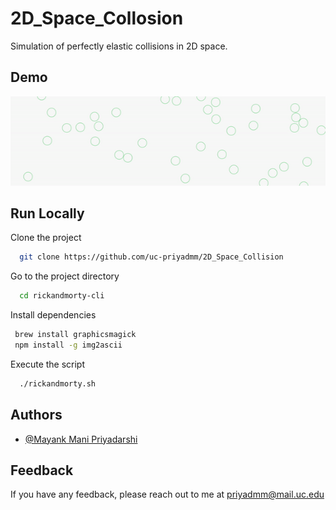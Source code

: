 # 2D_Space_Collosion
Simulation of perfectly elastic collisions in 2D space.

## Demo



  ![](Project3.gif)
  
## Run Locally

Clone the project

```bash
  git clone https://github.com/uc-priyadmm/2D_Space_Collision
```

Go to the project directory

```bash
  cd rickandmorty-cli
```

Install dependencies

```bash
 brew install graphicsmagick
 npm install -g img2ascii
```

Execute the script

```bash
  ./rickandmorty.sh
```

  
## Authors

- [@Mayank Mani Priyadarshi](https://www.linkedin.com/in/priyadmm/)

  
## Feedback

If you have any feedback, please reach out to me at priyadmm@mail.uc.edu

  
